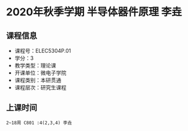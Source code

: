 # 2020年秋季学期 半导体器件原理 李垚






## 课程信息

- 课程号：ELEC5304P.01
- 学分：3
- 教学类型：理论课
- 开课单位：微电子学院
- 课程类别：本研贯通
- 课程层次：研究生课程

## 上课时间

```
2~18周 C801 :4(2,3,4) 李垚
```

